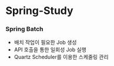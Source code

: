 # Spring-Study

### Spring Batch
- 배치 작업이 필요한 Job 생성
- API 호출을 통한 일회성 Job 실행
- Quartz Scheduler를 이용한 스케줄링 관리
